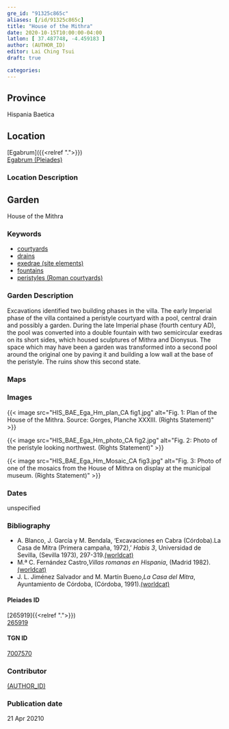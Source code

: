 ```yaml
---
gre_id: "91325c865c"
aliases: [/id/91325c865c]
title: "House of the Mithra"
date: 2020-10-15T10:00:00-04:00
latlon: [ 37.487748, -4.459183 ]
author: (AUTHOR_ID)
editor: Lai Ching Tsui
draft: true

categories:
---
```


## Province
Hispania Baetica

<!--### Province Description-->

<!-- DESCRIPTION -->


## Location

[Egabrum]({{<relref ".">}}) \
[Egabrum (Pleiades)](https://pleiades.stoa.org/places/265919)

### Location Description

<!--## Sublocation-->

<!--
[AREA WITHIN LOCATION, LIKE “PALATINE HILL”](GEOREFERENCE LINK)
A sublocation is any area larger than an individual garden, but located within a location. I would always try to include a link to a controlled vocabulary here if possible. This ID may well be different from the Garden ID, e.g., Pompeii versus a Garden in one of the houses which has its own Pleiades ID.
-->

<!--### Sublocation Description-->

<!-- DESCRIPTION -->

## Garden

House of the Mithra

### Keywords

- [courtyards](http://vocab.getty.edu/page/aat/300004095)
- [drains](http://vocab.getty.edu/page/aat/300052564)
- [exedrae (site elements)](http://vocab.getty.edu/page/aat/300081589)
- [fountains](http://vocab.getty.edu/page/aat/300006179)
- [peristyles (Roman courtyards)](http://vocab.getty.edu/page/aat/300004029)
<!-- [Doric order]-->
<!-- [triclinium]-->

### Garden Description

Excavations identified two building phases in the villa. The early Imperial phase of the villa contained a peristyle courtyard with a pool, central drain and possibly a garden. During the late Imperial phase (fourth century AD), the pool was converted into a double fountain with two semicircular exedras on its short sides, which housed sculptures of Mithra and Dionysus. The space which may have been a garden was transformed into a second pool around the original one by paving it and building a low wall at the base of the peristyle. The ruins show this second state.


### Maps

<!--
{{< figure src="IMG_URL" alt="ALT_TEXT" title="CAPTION" >}}
-->

<!--### Plans-->

<!--
{{< figure src="IMG_URL" alt="ALT_TEXT" title="CAPTION" >}}
-->

### Images

{{< image src="HIS_BAE_Ega_Hm_plan_CA fig1.jpg" alt="Fig. 1: Plan of the House of the Mithra.  Source: Gorges, Planche XXXIII. (Rights Statement)" >}}

{{< image src="HIS_BAE_Ega_Hm_photo_CA fig2.jpg" alt="Fig. 2: Photo of the peristyle looking northwest. (Rights Statement)" >}}

{{< image src="HIS_BAE_Ega_Hm_Mosaic_CA fig3.jpg" alt="Fig. 3: Photo of one of the mosaics from the House of Mithra on display at the municipal museum. (Rights Statement)" >}}



### Dates

unspecified

### Bibliography

* A. Blanco, J. García y M. Bendala, ‘Excavaciones en Cabra (Córdoba).La Casa de Mitra (Primera campaña, 1972),’ *Habis 3*, Universidad de Sevilla, (Sevilla 1973), 297-319.[(worldcat)](http://www.worldcat.org/oclc/920418457)
* M.ª C. Fernández Castro,*Villas romanas en Hispania*, (Madrid 1982). [(worldcat)](http://www.worldcat.org/oclc/876519837)
* J. L. Jiménez Salvador and M. Martín Bueno,*La Casa del Mitra*, Ayuntamiento de Córdoba, (Córdoba, 1991).[(worldcat)](http://www.worldcat.org/oclc/490626772)



<!--#### Periodo ID-->

<!-- [PERIODO_ID](https://pleiades.stoa.org/places/PLEIADES_ID) -->

#### Pleiades ID
[265919]{{<relref ".">}}) \
[265919](https://pleiades.stoa.org/places/265919)

#### TGN ID
[7007570](http://vocab.getty.edu/page/tgn/7007570)

### Contributor
[(AUTHOR_ID)](link) <!-- - (ORCID: [xxx](link)) -->

### Publication date

21 Apr 20210